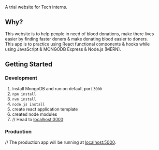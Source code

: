 <p align="center", color:"green">

   A trial website for Tech interns.
</p>

## Why?

 This website is to help people in need of blood donations, make there lives easier by finding faster doners & make donating blood easier to doners. 
  This app is to practice using React functional components & hooks while using JavaScript & MONGODB Express & Node.js (MERN).

## Getting Started

### Development

1. Install MongoDB and run on default port `3000`
2. `npm install` 
3. `nvm install`
4. `node.js install`
5. create react application template
6. created node modules
7.  // Head to [localhost:3000](http://localhost:3000) 

### Production

// The production app will be running at [localhost:5000](http://localhost:5000/).